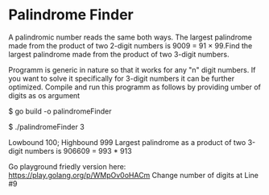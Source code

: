 # Palindrome Finder

A palindromic number reads the same both ways. The largest palindrome made from the product of two 2-digit numbers is 9009 = 91 × 99.Find the largest palindrome made from the product of two 3-digit numbers.

Programm is generic in nature so that it works for any "n" digit numbers. If you want to solve it specifically for 3-digit numbers it can be further optimized. 
Compile and run this programm as follows by providing umber of digits as os argument

  $ go build -o palindromeFinder

  $ ./palindromeFinder 3
  
  Lowbound 100; Highbound 999
  Largest palindrome as a product of two 3-digit numbers is 906609 = 993 * 913

Go playground friedly version here: https://play.golang.org/p/WMpOv0oHACm Change number of digits at Line #9
